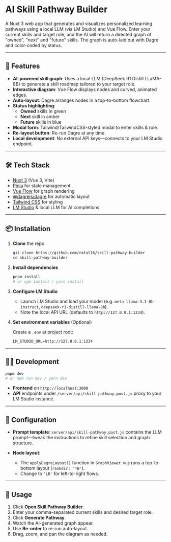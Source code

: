 # AI Skill Pathway Builder

A Nuxt 3 web app that generates and visualizes personalized learning pathways using a local LLM (via LM Studio) and Vue Flow. Enter your current skills and target role, and the AI will return a directed graph of "owned", "next" and "future" skills. The graph is auto-laid out with Dagre and color-coded by status.

---

## 🚀 Features

- **AI-powered skill graph**: Uses a local LLM (DeepSeek R1 Distill LLaMA-8B) to generate a skill roadmap tailored to your target role.
- **Interactive diagram**: Vue Flow displays nodes and curved, animated edges.
- **Auto-layout**: Dagre arranges nodes in a top-to-bottom flowchart.
- **Status highlighting**:
  - **Owned** skills in green
  - **Next** skill in amber
  - **Future** skills in blue
- **Modal form**: Tailwind/TailwindCSS-styled modal to enter skills & role.
- **Re-layout button**: Re-run Dagre at any time.
- **Local development**: No external API keys—connects to your LM Studio endpoint.

---

## 🛠 Tech Stack

- [Nuxt 3](https://v3.nuxtjs.org/) (Vue 3, Vite)
- [Pinia](https://pinia.vuejs.org/) for state management
- [Vue Flow](https://vueflow.dev/) for graph rendering
- [@dagrejs/dagre](https://www.npmjs.com/package/@dagrejs/dagre) for automatic layout
- [Tailwind CSS](https://tailwindcss.com/) for styling
- [LM Studio](https://lm‐studio.ai/) & local LLM for AI completions

---

## 📦 Installation

1. **Clone** the repo
   ```bash
   git clone https://github.com/ratul16/skill-pathway-builder
   cd skill-pathway-builder
   ```

2. **Install dependencies**

   ```bash
   pnpm install
   # or npm install / yarn install
   ```

3. **Configure LM Studio**

   - Launch LM Studio and load your model (e.g.  `meta-llama-3.1-8b-instruct`, `deepseek-r1-distill-llama-8b`).
   - Note the local API URL (defaults to `http://127.0.0.1:1234`).

4. **Set environment variables** (Optional)

   Create a `.env` at project root:

   ```dotenv
   LM_STUDIO_URL=http://127.0.0.1:1234
   ```

---

## 🏃‍♂️ Development

```bash
pnpm dev
# or npm run dev / yarn dev
```

- **Frontend** on `http://localhost:3000`
- **API** endpoints under `/server/api/skill-pathway.post.js` proxy to your LM Studio instance.

---

## 🔧 Configuration

- **Prompt template**: `server/api/skill-pathway.post.js` contains the LLM prompt—tweak the instructions to refine skill selection and graph structure.

- **Node layout**:

  - The `applyDagreLayout()` function in `GraphViewer.vue` runs a top-to-bottom layout (`rankdir: 'TB'`).
  - Change to `'LR'` for left-to-right flows.

---

## 📑 Usage

1. Click **Open Skill Pathway Builder**.
2. Enter your comma-separated current skills and desired target role.
3. Click **Generate Pathway**.
4. Watch the AI-generated graph appear.
5. Use **Re-order** to re-run auto-layout.
6. Drag, zoom, and pan the diagram as needed.
